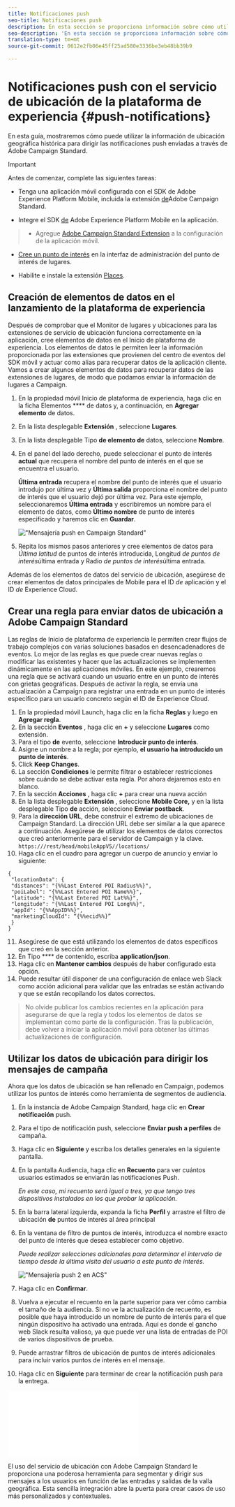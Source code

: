 ```yaml
---
title: Notificaciones push
seo-title: Notificaciones push
description: En esta sección se proporciona información sobre cómo utilizar los lugares con notificaciones push en Campaign Standard.
seo-description: 'En esta sección se proporciona información sobre cómo utilizar los lugares con notificaciones push en Campaign Standard. '
translation-type: tm+mt
source-git-commit: 0612e2fb06e45ff25ad580e3336be3eb48bb39b9

---
```



# Notificaciones push con el servicio de ubicación de la plataforma de experiencia {#push-notifications}

En esta guía, mostraremos cómo puede utilizar la información de ubicación geográfica histórica para dirigir las notificaciones push enviadas a través de Adobe Campaign Standard.

>[!IMPORTANT]
>
>Antes de comenzar, complete las siguientes tareas:
>
>* Tenga una aplicación móvil configurada con el SDK de Adobe Experience Platform Mobile, incluida la extensión [de](https://aep-sdks.gitbook.io/docs/using-mobile-extensions/adobe-campaign-standard)Adobe Campaign Standard.
   >
   >
* Integre el SDK [de](https://aep-sdks.gitbook.io/docs/getting-started/get-the-sdk) Adobe Experience Platform Mobile en la aplicación.
>* Agregue [Adobe Campaign Standard Extension](https://aep-sdks.gitbook.io/docs/using-mobile-extensions/adobe-campaign-standard) a la configuración de la aplicación móvil.
   >
   >
* [Cree un punto de interés](/help/poi-mgmt-ui/create-a-poi-ui.md) en la interfaz de administración del punto de interés de lugares.
   >
   >
* Habilite e instale la extensión [Places](/help/places-ext-aep-sdks/places-extension/places-extension.md).



## Creación de elementos de datos en el lanzamiento de la plataforma de experiencia

Después de comprobar que el Monitor de lugares y ubicaciones para las extensiones de servicio de ubicación funciona correctamente en la aplicación, cree elementos de datos en el Inicio de plataforma de experiencia. Los elementos de datos le permiten leer la información proporcionada por las extensiones que provienen del centro de eventos del SDK móvil y actuar como alias para recuperar datos de la aplicación cliente. Vamos a crear algunos elementos de datos para recuperar datos de las extensiones de lugares, de modo que podamos enviar la información de lugares a Campaign.

1. En la propiedad móvil Inicio de plataforma de experiencia, haga clic en la ficha Elementos **** de datos y, a continuación, en **Agregar elemento** de datos.
2. En la lista desplegable **Extensión** , seleccione **Lugares**.
3. En la lista desplegable Tipo **de elemento de** datos, seleccione **Nombre**.
4. En el panel del lado derecho, puede seleccionar el punto de interés **actual** que recupera el nombre del punto de interés en el que se encuentra el usuario.

   **Última entrada** recupera el nombre del punto de interés que el usuario introdujo por última vez y **Última salida** proporciona el nombre del punto de interés que el usuario dejó por última vez. Para este ejemplo, seleccionaremos **Última entrada** y escribiremos un nombre para el elemento de datos, como **Último nombre** de punto de interés especificado y haremos clic en **Guardar**.

   !["Mensajería push en Campaign Standard"](/help/assets/ACS_Push1.png)


5. Repita los mismos pasos anteriores y cree elementos de datos para _Última latitud_ de puntos de interés introducida, Longitud _de puntos de interés_&#x200B;última entrada y Radio _de puntos de interés_&#x200B;última entrada.

Además de los elementos de datos del servicio de ubicación, asegúrese de crear elementos de datos principales de Mobile para el ID _de_ aplicación y el ID _de_ Experience Cloud.

## Crear una regla para enviar datos de ubicación a Adobe Campaign Standard

Las reglas de Inicio de plataforma de experiencia le permiten crear flujos de trabajo complejos con varias soluciones basados en desencadenadores de eventos. Lo mejor de las reglas es que puede crear nuevas reglas o modificar las existentes y hacer que las actualizaciones se implementen dinámicamente en las aplicaciones móviles. En este ejemplo, crearemos una regla que se activará cuando un usuario entre en un punto de interés con grietas geográficas. Después de activar la regla, se envía una actualización a Campaign para registrar una entrada en un punto de interés específico para un usuario concreto según el ID de Experience Cloud.

1. En la propiedad móvil Launch, haga clic en la ficha **Reglas** y luego en **Agregar regla**.
2. En la sección **Eventos** , haga clic en **+** y seleccione **Lugares** como extensión.
3. Para el tipo **de** evento, seleccione **Introducir punto de interés**.
4. Asigne un nombre a la regla; por ejemplo, **el usuario ha introducido un punto de interés**.
5. Click **Keep Changes**.
6. La sección **Condiciones** le permite filtrar o establecer restricciones sobre cuándo se debe activar esta regla.  Por ahora dejaremos esto en blanco.
7. En la sección **Acciones** , haga clic **+** para crear una nueva acción
8. En la lista desplegable **Extensión** , seleccione **Mobile Core,** y en la lista desplegable Tipo **de** acción, seleccione **Enviar postback**.
9. Para la **dirección URL**, debe construir el extremo de ubicaciones de Campaign Standard.  La dirección URL debe ser similar a la que aparece a continuación. Asegúrese de utilizar los elementos de datos correctos que creó anteriormente para el servidor de Campaign y la clave. `https:///rest/head/mobileAppV5//locations/`
10. Haga clic en el cuadro para agregar un cuerpo de anuncio y enviar lo siguiente:

   ```
   {
    "locationData": {
    "distances": "{%%Last Entered POI Radius%%}",
    "poiLabel": "{%%Last Entered POI Name%%}",
    "latitude": "{%%Last Entered POI Lat%%}",
    "longitude": "{%%Last Entered POI Long%%}",
    "appId": "{%%AppID%%}",
    "marketingCloudId": “{%%ecid%%}”
    }
   }
   ```

11. Asegúrese de que está utilizando los elementos de datos específicos que creó en la sección anterior.
12. En Tipo **** de contenido, escriba **application/json**.
13. Haga clic en **Mantener cambios** después de haber configurado esta opción.
14. Puede resultar útil disponer de una configuración de enlace web Slack como acción adicional para validar que las entradas se están activando y que se están recopilando los datos correctos.


>No olvide publicar los cambios recientes en la aplicación para asegurarse de que la regla y todos los elementos de datos se implementan como parte de la configuración. Tras la publicación, debe volver a iniciar la aplicación móvil para obtener las últimas actualizaciones de configuración.

## Utilizar los datos de ubicación para dirigir los mensajes de campaña

Ahora que los datos de ubicación se han rellenado en Campaign, podemos utilizar los puntos de interés como herramienta de segmentos de audiencia.

1. En la instancia de Adobe Campaign Standard, haga clic en **Crear notificación** push.
2. Para el tipo de notificación push, seleccione **Enviar push a perfiles** de campaña.
3. Haga clic en **Siguiente** y escriba los detalles generales en la siguiente pantalla.
4. En la pantalla Audiencia, haga clic en **Recuento** para ver cuántos usuarios estimados se enviarán las notificaciones Push.

   *En este caso, mi recuento será igual a tres, ya que tengo tres dispositivos instalados en los que probar la aplicación.*

5. En la barra lateral izquierda, expanda la ficha **Perfil** y arrastre el filtro de ubicación **de** puntos de interés al área principal
6. En la ventana de filtro de puntos de interés, introduzca el nombre exacto del punto de interés que desea establecer como objetivo.

   *Puede realizar selecciones adicionales para determinar el intervalo de tiempo desde la última visita del usuario a este punto de interés.*

   !["Mensajería push 2 en ACS"](/help/assets/ACS_push2.png)


7.  Haga clic en **Confirmar**.  
8. Vuelva a ejecutar el recuento en la parte superior para ver cómo cambia el tamaño de la audiencia.  Si no ve la actualización de recuento, es posible que haya introducido un nombre de punto de interés para el que ningún dispositivo ha activado una entrada. Aquí es donde el gancho web Slack resulta valioso, ya que puede ver una lista de entradas de POI de varios dispositivos de prueba.
9. Puede arrastrar filtros de ubicación de puntos de interés adicionales para incluir varios puntos de interés en el mensaje.
10. Haga clic en **Siguiente** para terminar de crear la notificación push para la entrega.

   !["Mensajería push 3 en ACS"](/help/assets/ACS_push3.html)

El uso del servicio de ubicación con Adobe Campaign Standard le proporciona una poderosa herramienta para segmentar y dirigir sus mensajes a los usuarios en función de las entradas y salidas de la valla geográfica. Esta sencilla integración abre la puerta para crear casos de uso más personalizados y contextuales.
